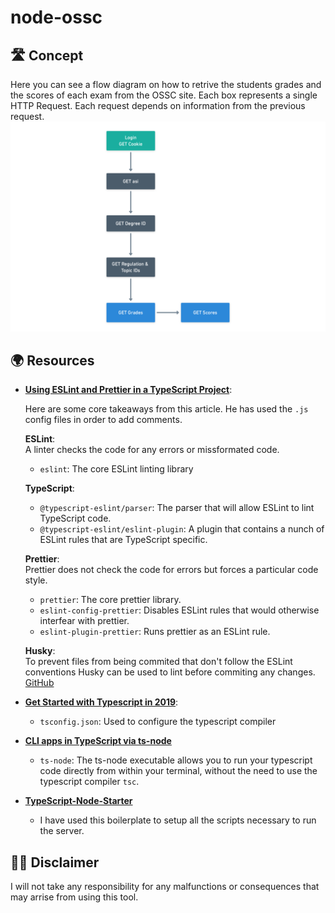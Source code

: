# node-ossc

## 🛣 Concept

Here you can see a flow diagram on how to retrive the students grades and the scores of each exam from the OSSC site. Each box represents a single HTTP Request. Each request depends on information from the previous request.
![Request Flowchart](assets/request-flow.png)

## 🌍 Resources

- **[Using ESLint and Prettier in a TypeScript Project](https://www.robertcooper.me/using-eslint-and-prettier-in-a-typescript-project)**:

  Here are some core takeaways from this article.
  He has used the `.js` config files in order to add comments.

  **ESLint**:<br>
  A linter checks the code for any errors or missformated code.

  - `eslint`: The core ESLint linting library

  **TypeScript**:

  - `@typescript-eslint/parser`: The parser that will allow ESLint to lint TypeScript code.
  - `@typescript-eslint/eslint-plugin`: A plugin that contains a nunch of ESLint rules that are TypeScript specific.

  **Prettier**:<br>
  Prettier does not check the code for errors but forces a particular code style.

  - `prettier`: The core prettier library.
  - `eslint-config-prettier`: Disables ESLint rules that would otherwise interfear with prettier.
  - `eslint-plugin-prettier`: Runs prettier as an ESLint rule.

  **Husky**:<br>
  To prevent files from being commited that don't follow the ESLint conventions Husky can be used to lint before commiting any changes.
  [GitHub](https://github.com/typicode/husky)

- **[Get Started with Typescript in 2019](https://www.robertcooper.me/get-started-with-typescript-in-2019)**:

  - `tsconfig.json`: Used to configure the typescript compiler

- **[CLI apps in TypeScript via ts-node](https://www.geekytidbits.com/cli-apps-in-typescript-via-ts-node/)**

  - `ts-node`: The ts-node executable allows you to run your typescript code directly from within your terminal, without the need to use the typescript compiler `tsc`.

- **[TypeScript-Node-Starter](https://github.com/microsoft/TypeScript-Node-Starter)**
  - I have used this boilerplate to setup all the scripts necessary to run the server.

## 👨‍⚖️ Disclaimer

I will not take any responsibility for any malfunctions or consequences that may arrise from using this tool.
